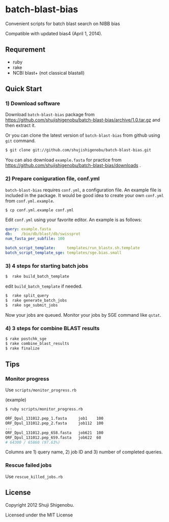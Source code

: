 batch-blast-bias
================

Convenient scripts for batch blast search on NIBB bias

Compatible with updated bias4 (April 1, 2014).

## Requrement

*  ruby
*  rake
*  NCBI blast+ (not classical blastall)

## Quick Start

### 1) Download software

Download `batch-blast-bias` package from https://github.com/shujishigenobu/batch-blast-bias/archive/1.0.tar.gz and then extract it.

Or you can clone the latest version of `batch-blast-bias` from github using `git` command.

```bash
$ git clone git://github.com/shujishigenobu/batch-blast-bias.git
```

You can also download `example.fasta` for practice from https://github.com/shujishigenobu/batch-blast-bias/downloads .

### 2) Prepare coniguration file, conf.yml

`batch-blast-bias` requires `conf.yml`, a configuration file. An example file is included in the package. It would be good idea to create your own `conf.yml` from `conf.yml.example`.

```bash
$ cp conf.yml.example conf.yml
```

Edit `conf.yml` using your favorite editor. An example is as follows:

```yaml
query: example.fasta
db:    /bio/db/blast/db/swissprot
num_fasta_per_subfile: 100

batch_script_template:     templates/run_blastx.sh.template
batch_script_template_sge: templates/sge.bias.small
```

### 3) 4 steps for starting batch jobs

```bash
$  rake build_batch_template
```
edit `build_batch_template` if needed.

```bash
$  rake split_query
$  rake generate_batch_jobs
$  rake sge_submit_jobs
```
Now your jobs are queued. Monitor your jobs by SGE command like `qstat`.

### 4) 3 steps for combine BLAST results

```bash
$ rake postchk_sge
$ rake combine_blast_results
$ rake finalize
```

## Tips

### Monitor progress

Use `scripts/monitor_progress.rb`

(example)
```bash
$ ruby scripts/monitor_progress.rb

ORF_Dpul_131012.pep_1.fasta     job1    100
ORF_Dpul_131012.pep_2.fasta     job112  100
...
ORF_Dpul_131012.pep_658.fasta	job621	100
ORF_Dpul_131012.pep_659.fasta	job622	60
# 64300 / 65860 (97.63%)
```
Columns are 1) query name, 2) job ID and 3) number of completed queries.

### Rescue failed jobs

Use `rescue_killed_jobs.rb`




## License

Copyright 2012 Shuji Shigenobu.

Licensed under the MIT License
